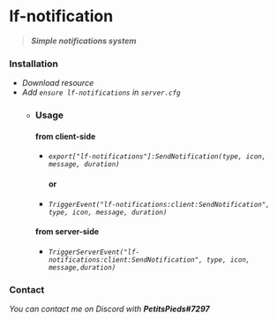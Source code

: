 # lf-notification

> ***Simple notifications system***

### Installation

- *Download resource*
- *Add `ensure lf-notifications` in `server.cfg`*
    - ### Usage
        #### from client-side

        - *`export["lf-notifications"]:SendNotification(type, icon, message, duration)`*

            #### or

        - *`TriggerEvent("lf-notifications:client:SendNotification", type, icon, message, duration)`*

        #### from server-side

        - *`TriggerServerEvent("lf-notifications:client:SendNotification", type, icon, message,duration)`*

### Contact
*You can contact me on Discord with **PetitsPieds#7297***